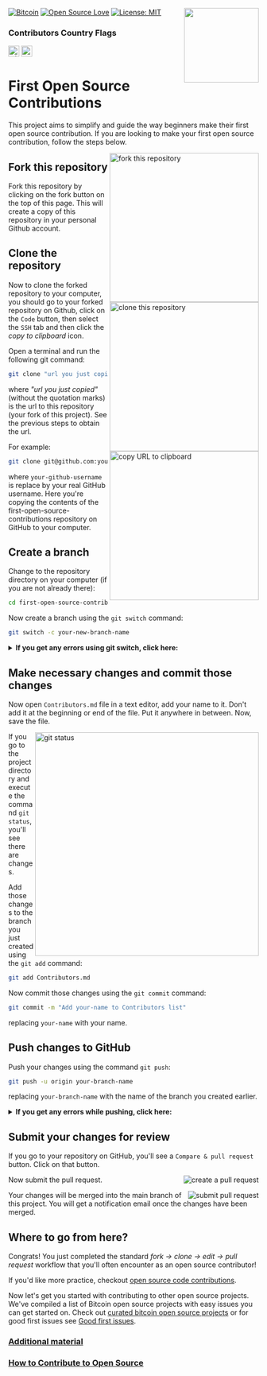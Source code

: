 [![Bitcoin](https://img.shields.io/badge/Bitcoin-f7931a?style=for-the-badge&logo=bitcoin&logoColor=white)](https://github.com/btrust-builders/first-open-source-contributions)
[<img align="right" width="150" src="https://img.shields.io/badge/Join_us_on_Discord!-gray.svg?logo=discord&logoColor=blue&style=social">](https://www.btrust.tech/builders/discord)
[![Open Source Love](https://img.shields.io/badge/Open_Source-gray.svg?logo=undertale&logoColor=EE0000)](https://github.com/btrust-builders/first-open-source-contributions)
[![License: MIT](https://img.shields.io/badge/License-MIT-green.svg)](https://opensource.org/licenses/MIT)

### Contributors Country Flags
<kbd><img title="Nigeria" alt="Nigeria" src="https://cdn.statically.io/gh/hjnilsson/country-flags/master/svg/ng.svg" width="22"></kbd>
<kbd><img title="Benin" alt="Benin" src="https://cdn.statically.io/gh/hjnilsson/country-flags/master/svg/bj.svg" width="22"></kbd>

# First Open Source Contributions

This project aims to simplify and guide the way beginners make their first open source contribution. If you are looking to make your first open source contribution, follow the steps below.

<img align="right" width="300" src="https://github.com/btrust-builders/first-open-source-contributions/blob/main/assets/fork.png" alt="fork this repository" />

## Fork this repository

Fork this repository by clicking on the fork button on the top of this page.
This will create a copy of this repository in your personal Github account.

## Clone the repository

<img align="right" width="300" src="https://github.com/btrust-builders/first-open-source-contributions/blob/main/assets/clone.png" alt="clone this repository" />

Now to clone the forked repository to your computer, you should go to your forked repository on Github, click on the `Code` button, then select the `SSH` tab and then click the _copy to clipboard_ icon.

Open a terminal and run the following git command:

```bash
git clone "url you just copied"
```

where _"url you just copied"_ (without the quotation marks) is the url to this repository (your fork of this project). See the previous steps to obtain the url.

<img align="right" width="300" src="https://github.com/btrust-builders/first-open-source-contributions/blob/main/assets/copy-to-clipboard.png" alt="copy URL to clipboard" />

For example:

```bash
git clone git@github.com:your-github-username/first-open-source-contributions.git
```

where `your-github-username` is replace by your real GitHub username. Here you're copying the contents of the first-open-source-contributions repository on GitHub to your computer.

## Create a branch

Change to the repository directory on your computer (if you are not already there):

```bash
cd first-open-source-contributions
```

Now create a branch using the `git switch` command:

```bash
git switch -c your-new-branch-name
```

<details>
<summary> <strong>If you get any errors using git switch, click here:</strong> </summary>

If the error message "Git: `switch` is not a git command. See `git –help`" appears, it's likely because you're using an older version of git.

In this case, try to use `git checkout` instead:

```bash
git checkout -b your-new-branch-name
```

</details>

## Make necessary changes and commit those changes

Now open `Contributors.md` file in a text editor, add your name to it. Don't add it at the beginning or end of the file. Put it anywhere in between. Now, save the file.

<img align="right" width="450" src="https://github.com/btrust-builders/first-open-source-contributions/blob/main/assets/git-status.png" alt="git status" />

If you go to the project directory and execute the command `git status`, you'll see there are changes.

Add those changes to the branch you just created using the `git add` command:

```bash
git add Contributors.md
```

Now commit those changes using the `git commit` command:

```bash
git commit -m "Add your-name to Contributors list"
```

replacing `your-name` with your name.

## Push changes to GitHub

Push your changes using the command `git push`:

```bash
git push -u origin your-branch-name
```

replacing `your-branch-name` with the name of the branch you created earlier.

<details>
<summary> <strong>If you get any errors while pushing, click here:</strong> </summary>

- ### Authentication Error
     <pre>remote: Support for password authentication was removed on August 13, 2021. Please use a personal access token instead.
  remote: Please see https://github.blog/2020-12-15-token-authentication-requirements-for-git-operations/ for more information.
  fatal: Authentication failed for 'https://github.com/<your-username>/first-contributions.git/'</pre>
  Go to [GitHub's tutorial](https://docs.github.com/en/authentication/connecting-to-github-with-ssh/adding-a-new-ssh-key-to-your-github-account) on generating and configuring an SSH key to your account.

  Also, you might want to run 'git remote -v' to check your remote address.
  
  If it looks anything like this:
  <pre>origin	https://github.com/your-username/your_repo.git (fetch)
  origin	https://github.com/your-username/your_repo.git (push)</pre>
  
  change it using this command:
  ```bash
  git remote set-url origin git@github.com:your-username/your_repo.git
  ```
  Otherwise you'll still get prompted for username and password and get authentication error.
</details>

## Submit your changes for review

If you go to your repository on GitHub, you'll see a `Compare & pull request` button. Click on that button.

<img style="float: right;" src="https://github.com/btrust-builders/first-open-source-contributions/blob/main/assets/compare-and-pull.png" alt="create a pull request" />

Now submit the pull request.

<img style="float: right;" src="https://github.com/btrust-builders/first-open-source-contributions/blob/main/assets/submit-pull-request.png" alt="submit pull request" />

Your changes will be merged into the main branch of this project. You will get a notification email once the changes have been merged.

## Where to go from here?

Congrats! You just completed the standard _fork -> clone -> edit -> pull request_ workflow that you'll often encounter as an open source contributor!

If you'd like more practice, checkout [open source code contributions](https://github.com/btrust-builders/open-source-code-contributions).

Now let's get you started with contributing to other open source projects. We've compiled a list of Bitcoin open source projects with easy issues you can get started on. Check out [curated bitcoin open source projects](https://bitcoindevs.xyz/projects) or
for good first issues see [Good first issues](https://bitcoindevs.xyz/good-first-issues).

### [Additional material](docs/additional-material/git_workflow_scenarios/additional-material.md)

### [How to Contribute to Open Source](docs/how-to-contribute-to-open-source-projects.md)

